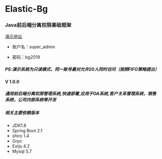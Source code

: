 # Elastic-Bg

### Java前后端分离权限基础框架

[演示地址](http://elastic-bg.faceghost.com/elastic-bg-client "演示地址")

- 账户名：super_admin

- 密码：bg2019

##### PS:演示系统为只读模式，同一账号最对允许20人同时访问（按照FIFO策略提出）

#### V 1.0.0

##### 通用前后端分离权限管理系统,快速部署,应用于OA系统,客户关系管理系统，销售系统，公司内部系统等开发

##### 相关主要依赖版本

- JDK1.8
- Spring Boot 2.1
- shiro 1.4
- Grpc
- Extjs 4.2
- Mysql 5.7
